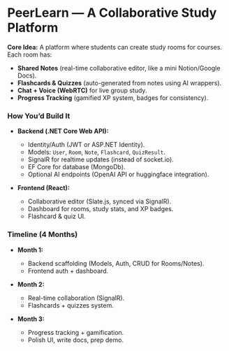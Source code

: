 # PeerLearn — A Collaborative Study Platform

**Core Idea:**
A platform where students can create study rooms for courses. Each room has:

* **Shared Notes** (real-time collaborative editor, like a mini Notion/Google Docs).
* **Flashcards & Quizzes** (auto-generated from notes using AI wrappers).
* **Chat + Voice (WebRTC)** for live group study.
* **Progress Tracking** (gamified XP system, badges for consistency).


###  How You’d Build It

* **Backend (.NET Core Web API):**

  * Identity/Auth (JWT or ASP.NET Identity).
  * Models: `User`, `Room`, `Note`, `Flashcard`, `QuizResult`.
  * SignalR for realtime updates (instead of socket.io).
  * EF Core for database (MongoDb).
  * Optional AI endpoints (OpenAI API or huggingface integration).

* **Frontend (React):**

  * Collaborative editor (Slate.js, synced via SignalR).
  * Dashboard for rooms, study stats, and XP badges.
  * Flashcard & quiz UI.


### Timeline (4 Months)

* **Month 1:**

  * Backend scaffolding (Models, Auth, CRUD for Rooms/Notes).
  * Frontend auth + dashboard.

* **Month 2:**

  * Real-time collaboration (SignalR).
  * Flashcards + quizzes system.

* **Month 3:**

  * Progress tracking + gamification.
  * Polish UI, write docs, prep demo.





